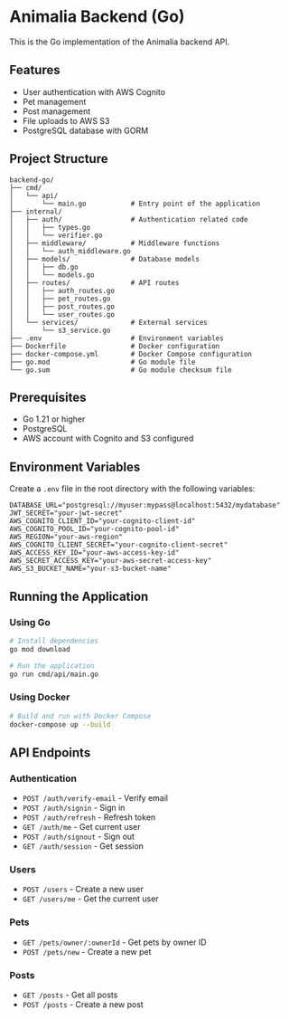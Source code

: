 # Animalia Backend (Go)

This is the Go implementation of the Animalia backend API.

## Features

- User authentication with AWS Cognito
- Pet management
- Post management
- File uploads to AWS S3
- PostgreSQL database with GORM

## Project Structure

```
backend-go/
├── cmd/
│   └── api/
│       └── main.go           # Entry point of the application
├── internal/
│   ├── auth/                 # Authentication related code
│   │   ├── types.go
│   │   └── verifier.go
│   ├── middleware/           # Middleware functions
│   │   └── auth_middleware.go
│   ├── models/               # Database models
│   │   ├── db.go
│   │   └── models.go
│   ├── routes/               # API routes
│   │   ├── auth_routes.go
│   │   ├── pet_routes.go
│   │   ├── post_routes.go
│   │   └── user_routes.go
│   └── services/             # External services
│       └── s3_service.go
├── .env                      # Environment variables
├── Dockerfile                # Docker configuration
├── docker-compose.yml        # Docker Compose configuration
├── go.mod                    # Go module file
└── go.sum                    # Go module checksum file
```

## Prerequisites

- Go 1.21 or higher
- PostgreSQL
- AWS account with Cognito and S3 configured

## Environment Variables

Create a `.env` file in the root directory with the following variables:

```
DATABASE_URL="postgresql://myuser:mypass@localhost:5432/mydatabase"
JWT_SECRET="your-jwt-secret"
AWS_COGNITO_CLIENT_ID="your-cognito-client-id"
AWS_COGNITO_POOL_ID="your-cognito-pool-id"
AWS_REGION="your-aws-region"
AWS_COGNITO_CLIENT_SECRET="your-cognito-client-secret"
AWS_ACCESS_KEY_ID="your-aws-access-key-id"
AWS_SECRET_ACCESS_KEY="your-aws-secret-access-key"
AWS_S3_BUCKET_NAME="your-s3-bucket-name"
```

## Running the Application

### Using Go

```bash
# Install dependencies
go mod download

# Run the application
go run cmd/api/main.go
```

### Using Docker

```bash
# Build and run with Docker Compose
docker-compose up --build
```

## API Endpoints

### Authentication

- `POST /auth/verify-email` - Verify email
- `POST /auth/signin` - Sign in
- `POST /auth/refresh` - Refresh token
- `GET /auth/me` - Get current user
- `POST /auth/signout` - Sign out
- `GET /auth/session` - Get session

### Users

- `POST /users` - Create a new user
- `GET /users/me` - Get the current user

### Pets

- `GET /pets/owner/:ownerId` - Get pets by owner ID
- `POST /pets/new` - Create a new pet

### Posts

- `GET /posts` - Get all posts
- `POST /posts` - Create a new post
